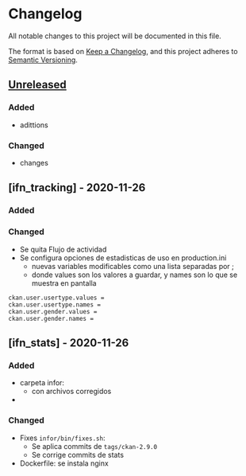 # Changelog
All notable changes to this project will be documented in this file.

The format is based on [Keep a Changelog](https://keepachangelog.com/en/1.0.0/),
and this project adheres to [Semantic Versioning](https://semver.org/spec/v2.0.0.html).


## [Unreleased]
### Added
- adittions
### Changed
- changes

## [ifn_tracking] - 2020-11-26
### Added


### Changed
- Se quita Flujo de actividad
- Se configura opciones de estadisticas de uso en production.ini
    - nuevas variables modificables como una lista separadas por ;
    - donde values son los valores a guardar, y names son lo que se muestra en pantalla
```
ckan.user.usertype.values =
ckan.user.usertype.names =
ckan.user.gender.values =
ckan.user.gender.names =
```

## [ifn_stats] - 2020-11-26
### Added
- carpeta infor:
    - con archivos corregidos
-


### Changed
- Fixes ```infor/bin/fixes.sh```:
    - Se aplica commits de ```tags/ckan-2.9.0```
    - Se corrige commits de stats
- Dockerfile: se instala nginx


[Unreleased]: https://gitlab.com/don_balon/transcriptor/-/compare/develop...v1.0.0
[V0.0.1]: https://gitlab.com/don_balon/transcriptor/-/tree/v0.0.1
